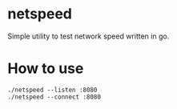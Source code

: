 # netspeed

Simple utility to test network speed written in go.

# How to use
```
./netspeed --listen :8080
./netspeed --connect :8080
```